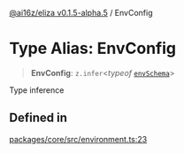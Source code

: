 [@ai16z/eliza v0.1.5-alpha.5](../index.md) / EnvConfig

# Type Alias: EnvConfig

> **EnvConfig**: `z.infer`\<*typeof* [`envSchema`](../variables/envSchema.md)\>

Type inference

## Defined in

[packages/core/src/environment.ts:23](https://github.com/nouns-amigos/agente-burrito-mvp/blob/main/packages/core/src/environment.ts#L23)
